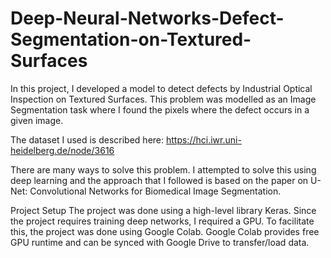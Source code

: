 # Deep-Neural-Networks-Defect-Segmentation-on-Textured-Surfaces
In this project, I developed a model to detect defects by Industrial Optical Inspection on Textured Surfaces. 
This problem was modelled as an Image Segmentation task where I found the pixels where the defect occurs in a given image.

The dataset I used is described here: https://hci.iwr.uni-heidelberg.de/node/3616

There are many ways to solve this problem. 
I attempted to solve this using deep learning and the approach that I followed is based on the 
paper on U-Net: Convolutional Networks for Biomedical Image Segmentation.

Project Setup
The project was done using a high-level library Keras. Since the project requires training deep networks, 
I required a GPU. To facilitate this, the project was done using Google Colab. Google Colab provides free GPU runtime 
and can be synced with Google Drive to transfer/load data.

